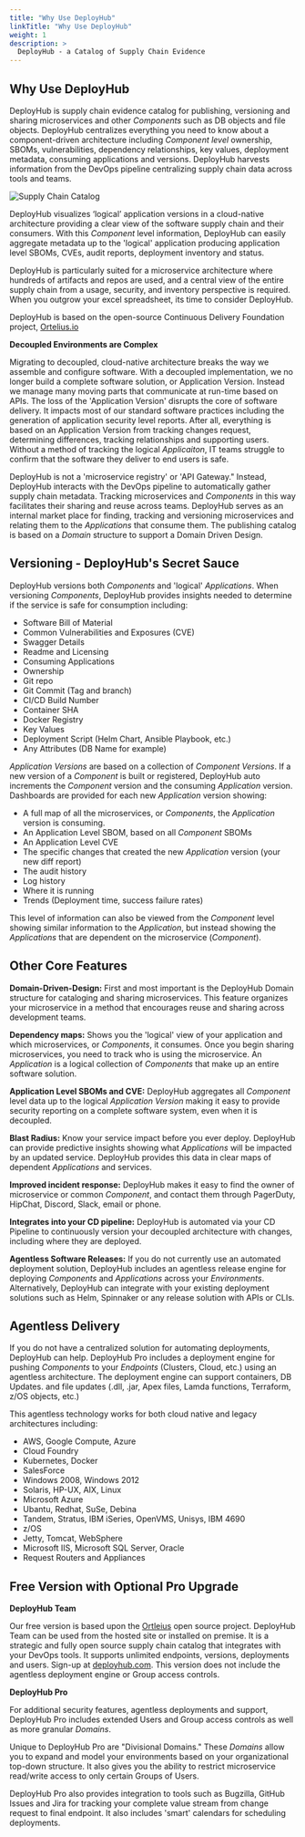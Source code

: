 ```yaml
---
title: "Why Use DeployHub"
linkTitle: "Why Use DeployHub"
weight: 1
description: >
  DeployHub - a Catalog of Supply Chain Evidence
---
```


## Why Use DeployHub

DeployHub is supply chain evidence catalog for publishing, versioning and sharing microservices and other _Components_ such as DB objects and file objects. DeployHub centralizes everything you need to know about a component-driven architecture including _Component level_ ownership, SBOMs, vulnerabilities, dependency relationships, key values, deployment metadata, consuming applications and versions. DeployHub harvests information from the DevOps pipeline centralizing supply chain data across tools and teams. 

![Supply Chain Catalog](/userguide/images/supplychaincatalog.png/)


DeployHub visualizes ‘logical’ application versions in a cloud-native architecture providing a clear view of the software supply chain and their consumers. With this _Component_ level information, DeployHub can easily aggregate metadata up to the 'logical' application producing application level SBOMs, CVEs, audit reports, deployment inventory and status. 

DeployHub is particularly suited for a microservice architecture where hundreds of artifacts and repos are used, and a central view of the entire supply chain from a usage, security, and inventory perspective is required. When you outgrow your excel spreadsheet, its time to consider DeployHub. 

DeployHub is based on the open-source Continuous Delivery Foundation project, [Ortelius.io](https://ortelius.io) 

**Decoupled Environments are Complex**

Migrating to decoupled, cloud-native architecture breaks the way we assemble and configure software. With a decoupled implementation, we no longer build a complete software solution, or Application Version. Instead we manage many moving parts that communicate at run-time based on APIs.  The loss of the 'Application Version' disrupts the core of software delivery.  It impacts most of our standard software practices including the generation of application security level reports.  After all, everything is based on an Application Version from tracking changes request, determining differences, tracking relationships and supporting users. Without a method of tracking the logical _Applicaiton_, IT teams struggle to confirm that the software they deliver to end users is safe. 

DeployHub is not a 'microservice registry' or 'API Gateway."  Instead, DeployHub interacts with the DevOps pipeline to automatically gather supply chain metadata. Tracking microservices and _Components_ in this way facilitates their sharing and reuse across teams. DeployHub serves as an internal market place for finding, tracking and versioning microservices and relating them to the _Applications_ that consume them. The publishing catalog is based on a _Domain_ structure to support a Domain Driven Design.

## Versioning - DeployHub's Secret Sauce

DeployHub versions both _Components_ and 'logical' _Applications_.  When versioning _Components_, DeployHub provides insights needed to determine if the service is safe for consumption including:

- Software Bill of Material
- Common Vulnerabilities and Exposures (CVE)
- Swagger Details
- Readme and Licensing
- Consuming Applications
- Ownership
- Git repo
- Git Commit (Tag and branch)
- CI/CD Build Number
- Container SHA
- Docker Registry
- Key Values
- Deployment Script (Helm Chart, Ansible Playbook, etc.)
- Any Attributes (DB Name for example)

 _Application Versions_ are based on a collection of _Component Versions_. If a new version of a _Component_ is built or registered, DeployHub auto increments the _Component_ version and the consuming _Application_ version.  Dashboards are provided for each new _Application_ version showing:

- A full map of all the microservices, or _Components_, the _Application_ version is consuming.
- An Application Level SBOM, based on all _Component_ SBOMs
- An Application Level CVE
- The specific changes that created the new _Application_ version (your new diff report)
- The audit history
- Log history
- Where it is running
- Trends (Deployment time, success failure rates)

This level of information can also be viewed from the _Component_ level showing similar information to the _Application_, but instead showing the _Applications_ that are dependent on the microservice (_Component_).

## Other Core Features

**Domain-Driven-Design:** First and most important is the DeployHub Domain structure for cataloging and sharing microservices. This feature organizes your microservice in a method that encourages reuse and sharing across development teams.

**Dependency maps:** Shows you the 'logical' view of your application and which microservices, or _Components_, it consumes. Once you begin sharing microservices, you need to track who is using the microservice. An _Application_ is a logical collection of _Components_ that make up an entire software solution.

**Application Level SBOMs and CVE:** DeployHub aggregates all _Component_ level data up to the logical _Application Version_ making it easy to provide security reporting on a complete software system, even when it is decoupled. 

**Blast Radius:** Know your service impact before you ever deploy. DeployHub can provide predictive insights showing what _Applications_ will be impacted by an updated service. DeployHub provides this data in clear maps of dependent _Applications_ and services.

 **Improved incident response:** DeployHub makes it easy to find the owner of microservice or common _Component_, and contact them through PagerDuty, HipChat, Discord, Slack, email or phone.

**Integrates into your CD pipeline:** DeployHub is automated via your CD Pipeline to continuously version your decoupled architecture with changes, including where they are deployed. 

**Agentless Software Releases:** If you do not currently use an automated deployment solution, DeployHub includes an agentless release engine for deploying _Components_ and _Applications_ across your _Environments_. Alternatively, DeployHub can integrate with your existing deployment solutions such as Helm, Spinnaker or any release solution with APIs or CLIs.  

## Agentless Delivery

If you do not have a centralized solution for automating deployments, DeployHub can help. DeployHub Pro includes a deployment engine for pushing _Components_ to your _Endpoints_ (Clusters, Cloud, etc.) using an agentless architecture. The deployment engine can support containers, DB Updates. and file updates (.dll, .jar, Apex files, Lamda functions, Terraform, z/OS objects, etc.)

This agentless technology works for both cloud native and legacy architectures including:

- AWS, Google Compute, Azure
- Cloud Foundry
- Kubernetes, Docker
- SalesForce
- Windows 2008, Windows 2012
- Solaris, HP-UX, AIX, Linux
- Microsoft Azure
- Ubantu, Redhat, SuSe, Debina
- Tandem, Stratus, IBM iSeries, OpenVMS, Unisys, IBM 4690
- z/OS
- Jetty, Tomcat, WebSphere
- Microsoft IIS, Microsoft SQL Server, Oracle
- Request Routers and Appliances

## Free Version with Optional Pro Upgrade

**DeployHub Team**

Our free version is based upon the [Ortleius](https://www.Ortelius.io/) open source project. DeployHub Team can be used from the hosted site or installed on premise. It is a strategic and fully open source supply chain catalog that integrates with your DevOps tools. It supports unlimited endpoints, versions, deployments and users. Sign-up at [deployhub.com](https://www.deployhub.com/microservice-dashboard/). This version does not include the agentless deployment engine or Group access controls. 

**DeployHub Pro**

For additional security features, agentless deployments and support, DeployHub Pro includes extended Users and Group access controls as well as more granular _Domains_.

Unique to DeployHub Pro are "Divisional Domains." These _Domains_ allow you to expand and model your environments based on your organizational top-down structure. It also gives you the ability to restrict microservice read/write access to only certain Groups of Users.

DeployHub Pro also provides integration to tools such as Bugzilla, GitHub Issues and Jira for tracking your complete value stream from change request to final endpoint. It also includes 'smart' calendars for scheduling deployments.

